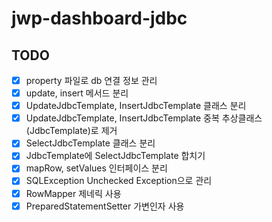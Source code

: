 # jwp-dashboard-jdbc

## TODO
- [x] property 파일로 db 연결 정보 관리
- [x] update, insert 메서드 분리 
- [x] UpdateJdbcTemplate, InsertJdbcTemplate 클래스 분리
- [x] UpdateJdbcTemplate, InsertJdbcTemplate 중복 추상클래스(JdbcTemplate)로 제거
- [x] SelectJdbcTemplate 클래스 분리
- [x] JdbcTemplate에 SelectJdbcTemplate 합치기
- [x] mapRow, setValues 인터페이스 분리 
- [x] SQLException Unchecked Exception으로 관리 
- [x] RowMapper 제네릭 사용
- [x] PreparedStatementSetter 가변인자 사용
